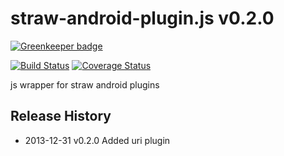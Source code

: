 # straw-android-plugin.js v0.2.0

[![Greenkeeper badge](https://badges.greenkeeper.io/strawjs/straw-android-plugin.js.svg)](https://greenkeeper.io/)

[![Build Status](https://travis-ci.org/strawjs/straw-android-plugin.js.png?branch=master)](https://travis-ci.org/strawjs/straw-android-plugin.js) [![Coverage Status](https://coveralls.io/repos/strawjs/straw-android-plugin.js/badge.png?branch=master)](https://coveralls.io/r/strawjs/straw-android-plugin.js?branch=master)

js wrapper for straw android plugins

## Release History

- 2013-12-31 v0.2.0 Added uri plugin
